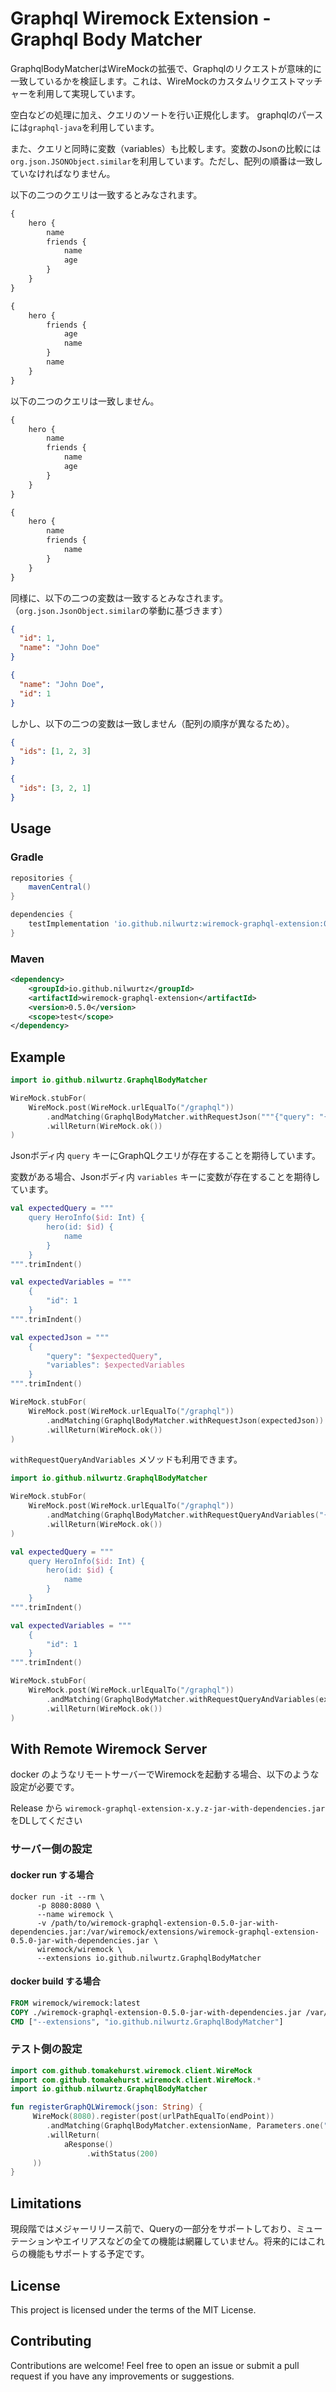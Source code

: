 # Graphql Wiremock Extension - Graphql Body Matcher
GraphqlBodyMatcherはWireMockの拡張で、Graphqlのリクエストが意味的に一致しているかを検証します。これは、WireMockのカスタムリクエストマッチャーを利用して実現しています。

空白などの処理に加え、クエリのソートを行い正規化します。
graphqlのパースには`graphql-java`を利用しています。

また、クエリと同時に変数（variables）も比較します。変数のJsonの比較には`org.json.JSONObject.similar`を利用しています。ただし、配列の順番は一致していなければなりません。

以下の二つのクエリは一致するとみなされます。

```graphql
{
    hero {
        name
        friends {
            name
            age
        }
    }
}
```
```graphql
{
    hero {
        friends {
            age
            name
        }
        name
    }
}
```
以下の二つのクエリは一致しません。

```graphql
{
    hero {
        name
        friends {
            name
            age
        }
    }
}
```
```graphql
{
    hero {
        name
        friends {
            name
        }
    }
}
```

同様に、以下の二つの変数は一致するとみなされます。
（`org.json.JsonObject.similar`の挙動に基づきます）

```json
{
  "id": 1,
  "name": "John Doe"
}
```

```json
{
  "name": "John Doe",
  "id": 1
}
```

しかし、以下の二つの変数は一致しません（配列の順序が異なるため）。

```json
{
  "ids": [1, 2, 3]
}
```
```json
{
  "ids": [3, 2, 1]
}
```

## Usage
### Gradle

```groovy
repositories {
    mavenCentral()
}

dependencies {
    testImplementation 'io.github.nilwurtz:wiremock-graphql-extension:0.5.0'
}
```

### Maven

```xml
<dependency>
    <groupId>io.github.nilwurtz</groupId>
    <artifactId>wiremock-graphql-extension</artifactId>
    <version>0.5.0</version>
    <scope>test</scope>
</dependency>
```


## Example

```kotlin
import io.github.nilwurtz.GraphqlBodyMatcher

WireMock.stubFor(
    WireMock.post(WireMock.urlEqualTo("/graphql"))
        .andMatching(GraphqlBodyMatcher.withRequestJson("""{"query": "{ hero { name }}"}"""))
        .willReturn(WireMock.ok())
)
```

Jsonボディ内 `query` キーにGraphQLクエリが存在することを期待しています。

変数がある場合、Jsonボディ内 `variables` キーに変数が存在することを期待しています。

```kotlin
val expectedQuery = """
    query HeroInfo($id: Int) {
        hero(id: $id) {
            name
        }
    }
""".trimIndent()

val expectedVariables = """
    {
        "id": 1
    }
""".trimIndent()

val expectedJson = """
    {
        "query": "$expectedQuery",
        "variables": $expectedVariables
    }
""".trimIndent()

WireMock.stubFor(
    WireMock.post(WireMock.urlEqualTo("/graphql"))
        .andMatching(GraphqlBodyMatcher.withRequestJson(expectedJson))
        .willReturn(WireMock.ok())
)
```

`withRequestQueryAndVariables` メソッドも利用できます。

```kotlin
import io.github.nilwurtz.GraphqlBodyMatcher

WireMock.stubFor(
    WireMock.post(WireMock.urlEqualTo("/graphql"))
        .andMatching(GraphqlBodyMatcher.withRequestQueryAndVariables("{ hero { name }}"))
        .willReturn(WireMock.ok())
)
```

```kotlin
val expectedQuery = """
    query HeroInfo($id: Int) {
        hero(id: $id) {
            name
        }
    }
""".trimIndent()

val expectedVariables = """
    {
        "id": 1
    }
""".trimIndent()

WireMock.stubFor(
    WireMock.post(WireMock.urlEqualTo("/graphql"))
        .andMatching(GraphqlBodyMatcher.withRequestQueryAndVariables(expectedQuery, expectedVariables))
        .willReturn(WireMock.ok())
)
```


## With Remote Wiremock Server

docker のようなリモートサーバーでWiremockを起動する場合、以下のような設定が必要です。

Release から `wiremock-graphql-extension-x.y.z-jar-with-dependencies.jar`をDLしてください

### サーバー側の設定

#### docker run する場合

```
docker run -it --rm \
      -p 8080:8080 \
      --name wiremock \
      -v /path/to/wiremock-graphql-extension-0.5.0-jar-with-dependencies.jar:/var/wiremock/extensions/wiremock-graphql-extension-0.5.0-jar-with-dependencies.jar \
      wiremock/wiremock \
      --extensions io.github.nilwurtz.GraphqlBodyMatcher
```

#### docker build する場合

```dockerfile
FROM wiremock/wiremock:latest
COPY ./wiremock-graphql-extension-0.5.0-jar-with-dependencies.jar /var/wiremock/extensions/wiremock-graphql-extension-0.5.0-jar-with-dependencies.jar
CMD ["--extensions", "io.github.nilwurtz.GraphqlBodyMatcher"]
```

### テスト側の設定

```kotlin
import com.github.tomakehurst.wiremock.client.WireMock
import com.github.tomakehurst.wiremock.client.WireMock.*
import io.github.nilwurtz.GraphqlBodyMatcher

fun registerGraphQLWiremock(json: String) {
     WireMock(8080).register(post(urlPathEqualTo(endPoint))
        .andMatching(GraphqlBodyMatcher.extensionName, Parameters.one("expectedJson", json))
        .willReturn(
            aResponse()
                 .withStatus(200)
     ))
}
```

## Limitations
現段階ではメジャーリリース前で、Queryの一部分をサポートしており、ミューテーションやエイリアスなどの全ての機能は網羅していません。将来的にはこれらの機能もサポートする予定です。

## License
This project is licensed under the terms of the MIT License.

## Contributing
Contributions are welcome! Feel free to open an issue or submit a pull request if you have any improvements or suggestions.